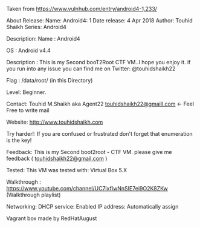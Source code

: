 Taken from https://www.vulnhub.com/entry/android4-1,233/ 

About Release:
    Name: Android4: 1
    Date release: 4 Apr 2018
    Author: Touhid Shaikh
    Series: Android4

Description:
Name : Android4

OS : Android v4.4

Description : This is my Second booT2Root CTF VM..I hope you enjoy it. if you run into any issue you can find me on Twitter: @touhidshaikh22

Flag : /data/root/ (in this Directory)

Level: Beginner.

Contact: Touhid M.Shaikh aka Agent22 touhidshaikh22@gmaill.com <- Feel Free to write mail

Website: http://www.touhidshaikh.com

Try harder!: If you are confused or frustrated don't forget that enumeration is the key!

Feedback: This is my Second boot2root - CTF VM. please give me feedback ( touhidshaikh22@gmail.com )

Tested:
This VM was tested with: Virtual Box 5.X

Walkthrough : https://www.youtube.com/channel/UC7lxfIwNnSIE7ei9O2K8ZKw (Walkthrough playlist)

Networking:
DHCP service: Enabled IP address: Automatically assign

Vagrant box made by RedHatAugust
